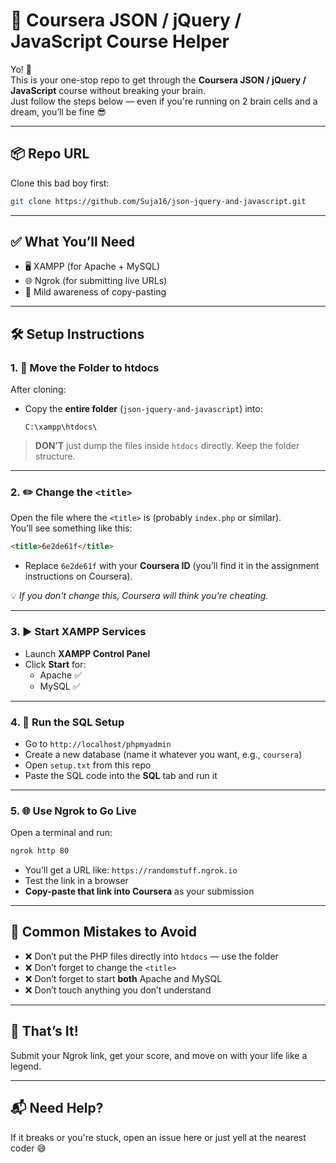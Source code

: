 # 🎯 Coursera JSON / jQuery / JavaScript Course Helper

Yo! 👋  
This is your one-stop repo to get through the **Coursera JSON / jQuery / JavaScript** course without breaking your brain.  
Just follow the steps below — even if you're running on 2 brain cells and a dream, you’ll be fine 😎

---

## 📦 Repo URL

Clone this bad boy first:

```bash
git clone https://github.com/Suja16/json-jquery-and-javascript.git
```

---

## ✅ What You’ll Need

- 🖥️ XAMPP (for Apache + MySQL)
- 🌐 Ngrok (for submitting live URLs)
- 🧠 Mild awareness of copy-pasting

---

## 🛠️ Setup Instructions

### 1. 📂 Move the Folder to htdocs

After cloning:

- Copy the **entire folder** (`json-jquery-and-javascript`) into:
  ```
  C:\xampp\htdocs\
  ```

> **DON’T** just dump the files inside `htdocs` directly. Keep the folder structure.  

---

### 2. ✏️ Change the `<title>`

Open the file where the `<title>` is (probably `index.php` or similar).  
You’ll see something like this:

```html
<title>6e2de61f</title>
```

- Replace `6e2de61f` with your **Coursera ID** (you’ll find it in the assignment instructions on Coursera).
  
💡 *If you don't change this, Coursera will think you’re cheating.*

---

### 3. ▶️ Start XAMPP Services

- Launch **XAMPP Control Panel**
- Click **Start** for:
  - Apache ✅
  - MySQL ✅

---

### 4. 🧾 Run the SQL Setup

- Go to `http://localhost/phpmyadmin`
- Create a new database (name it whatever you want, e.g., `coursera`)
- Open `setup.txt` from this repo
- Paste the SQL code into the **SQL** tab and run it

---

### 5. 🌐 Use Ngrok to Go Live

Open a terminal and run:

```bash
ngrok http 80
```

- You’ll get a URL like: `https://randomstuff.ngrok.io`
- Test the link in a browser
- **Copy-paste that link into Coursera** as your submission

---

## 🧠 Common Mistakes to Avoid

- ❌ Don’t put the PHP files directly into `htdocs` — use the folder
- ❌ Don’t forget to change the `<title>`
- ❌ Don’t forget to start **both** Apache and MySQL
- ❌ Don’t touch anything you don’t understand

---

## 🥳 That’s It!

Submit your Ngrok link, get your score, and move on with your life like a legend.

---

## 📬 Need Help?

If it breaks or you're stuck, open an issue here or just yell at the nearest coder 😅
